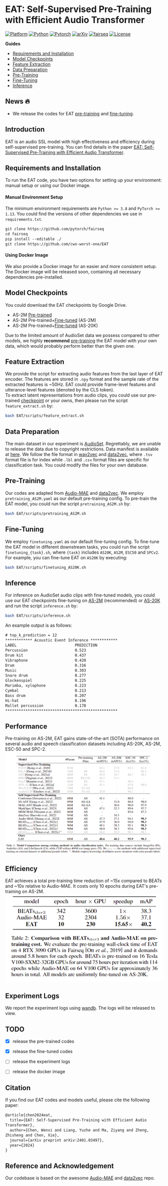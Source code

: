 <!-- omit in toc -->
# EAT: Self-Supervised Pre-Training with Efficient Audio Transformer
[![Platform](https://img.shields.io/badge/Platform-linux-lightgrey?logo=linux)](https://www.linux.org/)
[![Python](https://img.shields.io/badge/Python-3.8%2B-orange?logo=python)](https://www.python.org/)
[![Pytorch](https://img.shields.io/badge/PyTorch-1.13%2B-brightgree?logo=PyTorch)](https://pytorch.org/)
[![arXiv](https://img.shields.io/badge/Arxiv-2401.03497-blueviolet?logo=arxiv)](https://arxiv.org/abs/2401.03497)
[![fairseq](https://img.shields.io/badge/Fairseq-0.12.2-blue)](https://github.com/facebookresearch/fairseq)
[![License](https://img.shields.io/badge/License-MIT-red.svg)](https://github.com/cwx-worst-one/EAT)

**Guides**
- [Requirements and Installation](#requirements-and-installation)
- [Model Checkpoints](#model-checkpoints)
- [Feature Extraction](#feature-extraction)
- [Data Preparation](#data-preparation)
- [Pre-Training](#pre-training)
- [Fine-Tuning](#fine-tuning)
- [Inference](#inference)


<!-- omit in toc -->
## News :fire:
- We release the codes for EAT [pre-training](#pre-training) and [fine-tuning](#fine-tuning). 

<!-- omit in toc -->
## Introduction 
EAT is an audio SSL model with high effectiveness and efficiency during self-supervised pre-training. You can find details in the paper [EAT: Self-Supervised Pre-Training with Efficient Audio Transformer](https://arxiv.org/abs/2401.03497). 

## Requirements and Installation
To run the EAT code, you have two options for setting up your environment: manual setup or using our Docker image.

<!-- omit in toc -->
#### Manual Environment Setup
The minimum environment requirements are `Python >= 3.8` and `PyTorch >= 1.13`. You could find the versions of other dependencies we use in `requirements.txt`. 
```shell 
git clone https://github.com/pytorch/fairseq
cd fairseq
pip install --editable ./
git clone https://github.com/cwx-worst-one/EAT
```

<!-- omit in toc -->
#### Using Docker Image
We also provide a Docker image for an easier and more consistent setup. The Docker image will be released soon, containing all necessary dependencies pre-installed.

## Model Checkpoints
You could download the EAT checkpoints by Google Drive. 
- AS-2M [Pre-trained](https://drive.google.com/file/d/1PFUcDbvtZfxFcyaRv3RHsjy_QhvC1QBp/view?usp=sharing)
- AS-2M Pre-trained+[Fine-tuned](https://drive.google.com/file/d/1FNZ4LotG-VLRwrQJacsQyKQZnEah4i4w/view?usp=sharing) (AS-2M)
- AS-2M Pre-trained+[Fine-tuned](https://drive.google.com/file/d/1TyRG2xczQ6rvnkvEn0p2A-KbgSPKxcEI/view?usp=drive_link) (AS-20K)

Due to the limited amount of AudioSet data we possess compared to other models, we highly **recommend** [pre-training](#pre-training) the EAT model with your own data, which would probably perform better than the given one.

## Feature Extraction
We provide the script for extracting audio features from the last layer of EAT encoder. The features are stored in `.npy` format and the sample rate of the extracted features is ~50Hz. EAT could provide frame-level features and utterance-level features (denoted by the CLS token).  
To extract latent representations from audio clips, you could use our pre-trained [checkpoint](https://drive.google.com/file/d/1PFUcDbvtZfxFcyaRv3RHsjy_QhvC1QBp/view?usp=sharing) or your owns, then please run the script `feature_extract.sh` by:
```bash
bash EAT/scripts/feature_extract.sh 
``` 

## Data Preparation
The main dataset in our experiment is [AudioSet](https://research.google.com/audioset/). Regrettably, we are unable to release the data due to copyright restrictions. Data manifest is available at [here](https://drive.google.com/file/d/1LH2C0q3d4zndoR3-oGkVdYYqDCIdxIsm/view?usp=drive_link). We follow the file format in [wav2vec](https://github.com/facebookresearch/fairseq/tree/main/examples/wav2vec) and [data2vec](https://github.com/facebookresearch/fairseq/tree/main/examples/data2vec), where `.tsv` format file is for index while `.lbl` and `.csv` format files are specific for classification task.  You could modify the files for your own database. 

## Pre-Training 
Our codes are adapted from [Audio-MAE](https://github.com/facebookresearch/AudioMAE) and [data2vec](https://github.com/facebookresearch/fairseq/tree/main/examples/data2vec). We employ `pretraining_AS2M.yaml` as our default pre-training config. To pre-train the EAT model, you could run the script `pretraining_AS2M.sh` by:
```bash
bash EAT/scripts/pretraining_AS2M.sh 
``` 

## Fine-Tuning
We employ `finetuning.yaml` as our default fine-tuning config. To fine-tune the EAT model in different downstream tasks, you could run the script `finetuning_{task}.sh`, where `{task}` includes `AS20K`, `AS2M`, `ESC50` and `SPCv2`. For example, you can fine-tune EAT on `AS20K` by executing: 
```bash
bash EAT/scripts/finetuning_AS20K.sh
``` 

## Inference 
For inference on AudioSet audio clips with fine-tuned models, you could use our EAT checkpoints fine-tuning on [AS-2M](https://drive.google.com/file/d/1FNZ4LotG-VLRwrQJacsQyKQZnEah4i4w/view?usp=sharing) (recommended) or [AS-20K](https://drive.google.com/file/d/1TyRG2xczQ6rvnkvEn0p2A-KbgSPKxcEI/view?usp=drive_link)
and run the script `inference.sh` by: 
```bash
bash EAT/scripts/inference.sh 
``` 
An example output is as follows:
```
# top_k_prediction = 12
************ Acoustic Event Inference ************
LABEL                          PREDICTION
Percussion                     0.523
Drum kit                       0.437
Vibraphone                     0.420
Drum                           0.316
Music                          0.303
Snare drum                     0.277
Glockenspiel                   0.225
Marimba, xylophone             0.223
Cymbal                         0.213
Bass drum                      0.207
Hi-hat                         0.196
Mallet percussion              0.170
**************************************************
```


<!-- omit in toc -->
## Performance
Pre-training on AS-2M, EAT gains state-of-the-art (SOTA) performance on several audio and speech classification datasets including AS-20K, AS-2M, ESC-50 and SPC-2.    
![](src/performance.png)

<!-- omit in toc -->
## Efficiency
EAT achieves a total pre-training time reduction of ~15x compared to BEATs and ~10x relative to Audio-MAE. It costs only 10 epochs during EAT's pre-training on AS-2M.    
![](src/efficiency.png)  


<!-- omit in toc -->
## Experiment Logs
We report the experiment logs using [wandb](https://wandb.ai). The logs will be released to view. 


<!-- omit in toc -->
## TODO 
- [x] release the pre-trained codes
- [x] release the fine-tuned codes
- [ ] release the experiment logs
- [ ] release the docker image


<!-- omit in toc -->
## Citation
If you find our EAT codes and models useful, please cite the following paper:
```
@article{chen2024eat,
  title={EAT: Self-Supervised Pre-Training with Efficient Audio Transformer},
  author={Chen, Wenxi and Liang, Yuzhe and Ma, Ziyang and Zheng, Zhisheng and Chen, Xie},
  journal={arXiv preprint arXiv:2401.03497},
  year={2024}
}
```

<!-- omit in toc -->
## Reference and Acknowledgement
Our codebase is based on the awesome [Audio-MAE](https://github.com/facebookresearch/AudioMAE) and [data2vec](https://github.com/facebookresearch/fairseq/tree/main/examples/data2vec) repo. 
